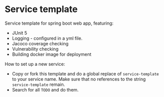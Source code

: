 # Service template

Service template for spring boot web app, featuring:
* JUnit 5
* Logging - configured in a yml file.
* Jacoco coverage checking
* Vulnerability checking
* Building docker image for deployment

How to set up a new service:

* Copy or fork this template and do a global replace of ``service-template``
to your service name. Make sure that no references to the string ``service-template`` remain.
* Search for all ``TODO`` and do them.


